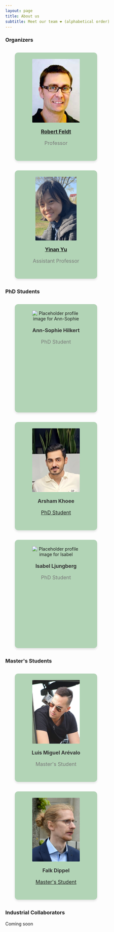 ```yaml
---
layout: page
title: About us
subtitle: Meet our team ❤ (alphabetical order)
---
```


<style>
.profile-card {
background-color: #b2d4b6;
height: 300px;
max-width: 220px;
text-align: center;
padding: 20px;
margin-left: 30px;
margin-top: 30px;
margin-bottom: 30px;
border-radius: 10px;
box-shadow: 0px 4px 6px rgba(0, 0, 0, 0.1);
}

.profile-image {
overflow: hidden;
max-width: 150px;
height: 200px;
border-radius: 1%;
object-fit: cover;
}

.profile-name {
margin-top: 15px;
font-size: 16px;
font-weight: bold;
color: #333;
}

.profile-description {
margin-top: 5px;
font-size: 16px;
color: #777;
}
</style>

### Organizers

<div class="row">
<div class="profile-card">
<img class="profile-image" src="/assets/img/profile-robert.jpg" alt="Profile image for Robert">
<h3 class="profile-name"><a href="http://www.robertfeldt.net/">Robert Feldt</a></h3>
<p class="profile-description">Professor</p>
</div>

<div class="profile-card">
<img class="profile-image" src="/assets/img/profile-yinan.jpg" alt="Profile image for Yinan">
<h3 class="profile-name"><a href="https://www.chalmers.se/en/persons/yinan/">Yinan Yu</a></h3>
<p class="profile-description">Assistant Professor</p>
</div>
</div>


### PhD Students

<div class="row">
<div class="profile-card">
<img class="profile-image" src="https://via.placeholder.com/150x200" alt="Placeholder profile image for Ann-Sophie">
<h3 class="profile-name">Ann-Sophie Hilkert</h3>
<p class="profile-description">PhD Student</p>
</div>

<div class="profile-card">
<img class="profile-image" src="/assets/img/profile-arsham.png" alt="Placeholder profile image for Arsham">
<h3 class="profile-name">Arsham Khoee</h3>
<p class="profile-description"><a href="/members/arsham">PhD Student</a></p>
</div>

<div class="profile-card">
<img class="profile-image" src="https://via.placeholder.com/150x200" alt="Placeholder profile image for Isabel">
<h3 class="profile-name">Isabel Ljungberg</h3>
<p class="profile-description">PhD Student</p>
</div>
</div>


### Master's Students

<div class="row">

<div class="profile-card">
<img class="profile-image" src="/assets/img/profile-luis.png" alt="Profile image for Luis">
<h3 class="profile-name"> Luis Miguel Arévalo </h3>
<p class="profile-description">Master's Student</p>
</div>

<div class="profile-card">
<img class="profile-image" src="/assets/img/profile-falk.jpg" alt="Profile image for Falk">
<h3 class="profile-name"> Falk Dippel </h3>
<p class="profile-description"><a href="/members/falk">Master's Student</a></p>
</div>

</div>

### Industrial Collaborators

<p>Coming soon</p>
